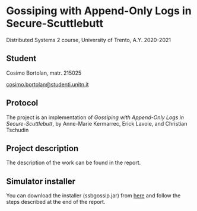 # Gossiping with Append-Only Logs in Secure-Scuttlebutt
Distributed Systems 2 course, University of Trento, A.Y. 2020-2021

## Student
Cosimo Bortolan, matr. 215025

cosimo.bortolan@studenti.unitn.it

## Protocol
The project is an implementation of *Gossiping with Append-Only Logs in Secure-Scuttlebutt*, by Anne-Marie Kermarrec, Erick Lavoie, and Christian Tschudin

## Project description

The description of the work can be found in the report.

## Simulator installer
You can download the installer (ssbgossip.jar) from [here](https://drive.google.com/file/d/17WNvCdHn8mhOSpr6284Th_k81dirc33S/view?usp=sharing) and follow the steps described at the end of the report.